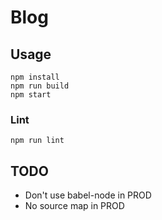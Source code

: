 # Blog

## Usage

```
npm install
npm run build
npm start
```

### Lint
```
npm run lint
```

## TODO

* Don't use babel-node in PROD
* No source map in PROD
